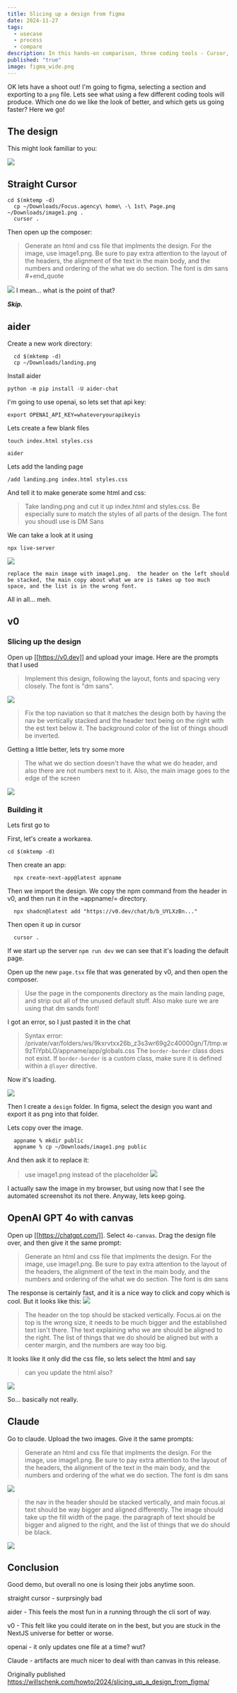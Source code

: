 ```yaml
---
title: Slicing up a design from figma
date: 2024-11-27
tags:
  - usecase
  - process
  - compare
description: In this hands-on comparison, three coding tools - Cursor, Aider, and v0 - are put to the test as they attempt to replicate a design from Figma into functional HTML and CSS code, revealing their strengths, weaknesses, and quirks.
published: "true"
image: figma_wide.png
---
```

OK lets have a shoot out!  I'm going to figma, selecting a section and
exporting to a `png` file.  Lets see what using a few different coding
tools will produce.  Which one do we like the look of better, and
which gets us going faster?  Here we go!

## The design

This might look familiar to you:

![](../assets/landing.png)
## Straight Cursor

```
cd $(mktemp -d)
  cp ~/Downloads/Focus.agency\ home\ -\ 1st\ Page.png ~/Downloads/image1.png .
  cursor .
  ```

Then open up the composer:

>  Generate an html and css file that implments the design.  For the
image, use image1.png.  Be sure to pay extra attention to the layout
of the headers, the alignment of the text in the main body, and the
numbers and ordering of the what we do section.  The font is dm sans
#+end_quote

![](../assets/cursor1.png)
I mean... what is the point of that?

***Skip.***

## aider

Create a new work directory:

```
  cd $(mktemp -d)
  cp ~/Downloads/landing.png
```

Install aider

```
python -m pip install -U aider-chat
```
  
I'm going to use openai, so lets set that api key:

```
export OPENAI_API_KEY=whateveryourapikeyis
```

Lets create a few blank files

```
touch index.html styles.css
```

```
aider
```


Lets add the landing page

```
/add landing.png index.html styles.css
```

And tell it to make generate some html and css:


> Take landing.png and cut it up index.html and styles.css.  Be
especially sure to match the styles of all parts of the design.
The font you shoudl use is DM Sans


We can take a look at it using

```
npx live-server
```
![](../assets/aider1.png)


```
replace the main image with image1.png.  the header on the left should
be stacked, the main copy about what we are is takes up too much
space, and the list is in the wrong font.
```

All in all... meh.

## v0

###  Slicing up the design

Open up [[https://v0.dev]] and upload your image.  Here are the prompts
that I used

> Implement this design, following the layout, fonts and spacing very
closely. The font is "dm sans".

![](../assets/v01.png)

> Fix the top naviation so that it matches the design both by having the
nav be vertically stacked and the header text being on the right with
the est text below it. The background color of the list of things
shoudl be inverted.

Getting a little better, lets try some more

> The what we do section doesn't have the what we do header, and also
there are not numbers next to it. Also, the main image goes to the
edge of the screen

![](../assets/v02.png)

### Building it

Lets first go to 

First, let's create a workarea.

```
cd $(mktemp -d)
```

Then create an app:

```
  npx create-next-app@latest appname
```

Then we import the design.  We copy the npm command from the header
in v0, and then run it in the =appname/= directory.

```
  npx shadcn@latest add "https://v0.dev/chat/b/b_UYLXzBn..."
```

Then open it up in cursor

```
  cursor .
```

If we start up the server `npm run dev` we can see that it's loading
the default page.

Open up the new `page.tsx` file that was generated by v0, and then
open the composer.

> Use the page in the components directory as the main landing page, and
strip out all of the unused default stuff.  Also make sure we are
using that dm sands font!

I got an error, so I just pasted it in the chat

> Syntax error:
/private/var/folders/ws/9kxrvtxx26b_z3s3wr69g2c40000gn/T/tmp.w9zTiYpbLO/appname/app/globals.css
The `border-border` class does not exist. If `border-border` is a
custom class, make sure it is defined within a `@layer` directive.

Now it's loading.

![](../assets/v03.png)


Then I create a `design` folder.  In figma, select the design you want
and export it as png into that folder.

Lets copy over the image.

```
  appname % mkdir public
  appname % cp ~/Downloads/image1.png public 
```

And then ask it to replace it:

> use image1.png instead of the placeholder
![](../assets/v04.png)

I actually saw the image in my browser, but using now that I see the
automated screenshot its not there.  Anyway, lets keep going.

##  OpenAI GPT 4o with canvas

Open up [[https://chatgpt.com/]].  Select `4o-canvas`.  Drag the design file
over, and then give it the same prompt:

> Generate an html and css file that implments the design.  For the
image, use image1.png.  Be sure to pay extra attention to the layout
of the headers, the alignment of the text in the main body, and the
numbers and ordering of the what we do section.  The font is dm sans

The response is certainly fast, and it is a nice way to click and copy
which is cool.  But it looks like this:
![](../assets/4o1.png)

> The header on the top should be stacked vertically.  Focus.ai on the
top is the wrong size, it needs to be much bigger and the established
text isn't there.  The text explaining who we are should be aligned to
the right.  The list of things that we do should be aligned but with a
center margin, and the numbers are way too big.

It looks like it only did the css file, so lets select the html and say

> can you update the html also?

![](../assets/4o2.png)

So... basically not really.

## Claude

Go to claude.  Upload the two images.  Give it the same prompts:

> Generate an html and css file that implments the design.  For the
image, use image1.png.  Be sure to pay extra attention to the layout
of the headers, the alignment of the text in the main body, and the
numbers and ordering of the what we do section.  The font is dm sans

![](../assets/claude1.png)

> the nav in the header should be stacked vertically, and main
focus.ai text should be way bigger and aligned differently.  The image
should take up the fill width of the page.  the paragraph of text
should be bigger and aligned to the right, and the list of things that
we do should be black.

![](../assets/claude2.png)

## Conclusion

Good demo, but overall no one is losing their jobs anytime soon.

straight cursor - surprsingly bad

aider - This feels the most fun in a running through the cli sort of
way.

v0 - This felt like you could iterate on in the best, but you are
stuck in the NextJS universe for better or worse.

openai - it only updates one file at a time?  wut?

Claude - artifacts are much nicer to deal with than canvas in this
release.


Originally published https://willschenk.com/howto/2024/slicing_up_a_design_from_figma/